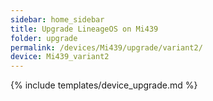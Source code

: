 ```yaml
---
sidebar: home_sidebar
title: Upgrade LineageOS on Mi439
folder: upgrade
permalink: /devices/Mi439/upgrade/variant2/
device: Mi439_variant2
---
```

{% include templates/device_upgrade.md %}
